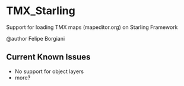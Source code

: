 TMX_Starling
============

Support for loading TMX maps (mapeditor.org) on Starling Framework

@author Felipe Borgiani

Current Known Issues
--------------------

+ No support for object layers
+ more?
